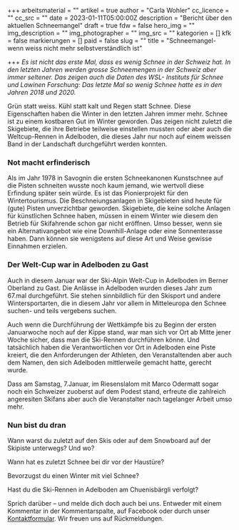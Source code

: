 +++
arbeitsmaterial = ""
artikel = true
author = "Carla Wohler"
cc_licence = ""
cc_src = ""
date = 2023-01-11T05:00:00Z
description = "Bericht über den aktuellen Schneemangel"
draft = true
fdw = false
hero_img = ""
img_description = ""
img_photographer = ""
img_src = ""
kategorien = []
kfk = false
markierungen = []
paid = false
slug = ""
title = "Schneemangel- wenn weiss nicht mehr selbstverständlich ist"

+++
_Es ist nicht das erste Mal, dass es wenig Schnee in der Schweiz hat. In den letzten Jahren werden grosse Schneemengen in der Schweiz aber immer seltener. Das zeigen auch die Daten des WSL- Instituts für Schnee und Lawinen Forschung: Das letzte Mal so wenig Schnee hatte es in den Jahren 2018 und 2020._

Grün statt weiss. Kühl statt kalt und Regen statt Schnee. Diese Eigenschaften haben die Winter in den letzten Jahren immer mehr. Schnee ist zu einem kostbaren Gut im Winter geworden. Das zeigen nicht zuletzt die Skigebiete, die ihre Betriebe teilweise einstellen mussten oder aber auch die Weltcup-Rennen in Adelboden, die dieses Jahr nur noch auf einem weissen Band in der Landschaft durchgeführt werden konnten.

### Not macht erfinderisch

Als im Jahr 1978 in Savognin die ersten Schneekanonen Kunstschnee auf die Pisten schneiten wusste noch kaum jemand, wie wertvoll diese Erfindung später sein würde. Es ist das Pionierprojekt für den Wintertourismus. Die Beschneiungsanlagen in Skigebieten sind heute für (gute) Pisten unverzichtbar geworden. Skigebiete, die keine solche Anlagen für künstlichen Schnee haben, müssen in einem Winter wie diesem den Betrieb für Skifahrende schon gar nicht eröffnen. Umso besser, wenn sie ein Alternativangebot wie eine Downhill-Anlage oder eine Sonnenterasse haben. Dann können sie wenigstens auf diese Art und Weise gewisse Einnahmen erzielen.

### Der Welt-Cup war in Adelboden zu Gast

Auch in diesem Januar war der Ski-Alpin Welt-Cup in Adelboden im Berner Oberland zu Gast. Die Anlässe in Adelboden wurden dieses Jahr zum 67.mal durchgeführt. Sie stehen sinnbildlich für den Skisport und andere Wintersportarten, die in diesem Jahr vor allem in Mitteleuropa den Schnee suchen- und teils vergebens suchen.

Auch wenn die Durchführung der Wettkämpfe bis zu Beginn der ersten Januarwoche noch auf der Kippe stand, war man sich vor Ort ab Mitte jener Woche sicher, dass man die Ski-Rennen durchführen könne. Und tatsächlich haben die Verantwortlichen vor Ort in Adelboden eine Piste kreiert, die den Anforderungen der Athleten, den Veranstaltenden aber auch dem Namen, den sich Adelboden mittlerweile gemacht hatte, gerecht wurde.

Dass am Samstag, 7.Januar, im Riesenslalom mit Marco Odermatt sogar noch ein Schweizer zuoberst auf dem Podest stand, erfreute die zahlreich angeresiten Skifans aber auch die Veranstalter nach tagelanger Arbeit umso mehr.

### Nun bist du dran

Wann warst du zuletzt auf den Skis oder auf dem Snowboard auf der Skipiste unterwegs? Und wo?

Wann hat es zuletzt Schnee bei dir vor der Haustüre?

Bevorzugst du einen Winter mit viel Schnee?

Hast du die Ski-Rennen in Adelboden am Chuenisbärgli verfolgt?

  
Sprich darüber – und melde dich doch auch bei uns. Entweder mit einem Kommentar in der Kommentarspalte, auf Facebook oder durch unser [Kontaktformular](https://www.chinderzytig.ch/kontakt/). Wir freuen uns auf Rückmeldungen.